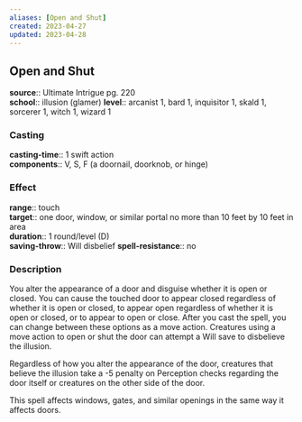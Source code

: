 ```yaml
---
aliases: [Open and Shut]
created: 2023-04-27
updated: 2023-04-28
---
```


## Open and Shut

**source**:: Ultimate Intrigue pg. 220  
**school**:: illusion (glamer)
**level**:: arcanist 1, bard 1, inquisitor 1, skald 1, sorcerer 1, witch 1, wizard 1

### Casting

**casting-time**:: 1 swift action  
**components**:: V, S, F (a doornail, doorknob, or hinge)

### Effect

**range**:: touch  
**target**:: one door, window, or similar portal no more than 10 feet by 10 feet in area  
**duration**:: 1 round/level (D)  
**saving-throw**:: Will disbelief
**spell-resistance**:: no

### Description

You alter the appearance of a door and disguise whether it is open or closed. You can cause the touched door to appear closed regardless of whether it is open or closed, to appear open regardless of whether it is open or closed, or to appear to open or close. After you cast the spell, you can change between these options as a move action. Creatures using a move action to open or shut the door can attempt a Will save to disbelieve the illusion.  
  
Regardless of how you alter the appearance of the door, creatures that believe the illusion take a -5 penalty on Perception checks regarding the door itself or creatures on the other side of the door.  
  
This spell affects windows, gates, and similar openings in the same way it affects doors.
